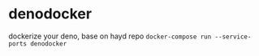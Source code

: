 # denodocker
 dockerize your deno, base on hayd repo
```docker-compose run --service-ports denodocker```
